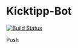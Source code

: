 # Kicktipp-Bot

[![Build Status](https://dev.azure.com/mariusbongarts0444/Kicktipp/_build?definitionId=2)](https://dev.azure.com/mariusbongarts0444/Kicktipp/_build?definitionId=2)

Push
